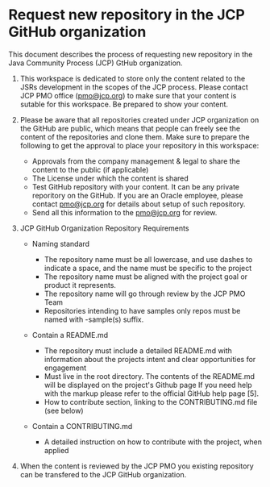 # Request new repository in the JCP GitHub organization

This document describes the process of requesting new repository in the Java Community Process (JCP) GtHub organization.

1. This workspace is dedicated to store only the content related to the JSRs development in the scopes of the JCP process.
Please contact JCP PMO office (pmo@jcp.org) to make sure that your content is sutable for this workspace. Be prepared to show your content.

2. Please be aware that all repositories created under JCP organization on the GitHub are public, which means that people can freely see the content of the repositories
and clone them. Make sure to prepare the following to get the approval to place your repository in this workspace:
   * Approvals from the company management & legal to share the content to the public (if applicable)
   * The License under which the content is shared
   * Test GitHub repository with your content. It can be any private reporitory on the GitHub. If you are an Oracle employee, please contact pmo@jcp.org for details about setup of such repository. 
   * Send all this information to the pmo@jcp.org for review.


3. JCP GitHub Organization Repository Requirements

   * Naming standard

      * The repository name must be all lowercase, and use dashes to indicate a space, and the name must be specific to the project
      * The repository name must be aligned with the project goal or product it represents.
      * The repository name will go through review by the JCP PMO Team
      * Repositories intending to have samples only repos must be named with -sample(s) suffix.


   * Contain a README.md

      * The repository must include a detailed README.md with information about the projects intent and clear opportunities for engagement
      * Must live in the root directory. The contents of the README.md will be displayed on the project's Github page
        If you need help with the markup please refer to the official GitHub help page [5].
      * How to contribute section, linking to the CONTRIBUTING.md file (see below)

   * Contain a CONTRIBUTING.md

      * A detailed instruction on how to contribute with the project, when applied



4. When the content is reviewed by the JCP PMO you existing repository can be transfered to the JCP GitHub organization. 